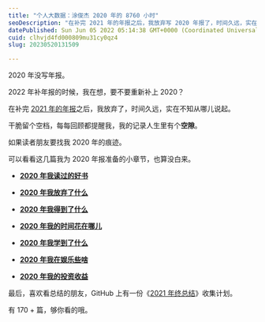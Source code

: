 ```yaml
---
title: "个人大数据：涂俊杰 2020 年的 8760 小时"
seoDescription: "在补完 2021 年的年报之后，我放弃写 2020 年报了，时间久远，实在不知从哪儿说起。"
datePublished: Sun Jun 05 2022 05:14:38 GMT+0000 (Coordinated Universal Time)
cuid: clhvjd4fd000809mu31cy0qz4
slug: 20230520131509

---
```


2020 年没写年报。

2022 年补年报的时候，我在想，要不要重新补上 2020？

在补完 [2021 年的年报](http://mp.weixin.qq.com/s?__biz=MzI3MzU5MDA1OQ==&mid=2247486617&idx=1&sn=df6ecbc0c3ede02ef2ace7aaa589ef89&chksm=eb21bedddc5637cb43af2529729e17e40d765c7e5c1c2bfa0813a8bdfa232d38ead5f4505a05&scene=21#wechat_redirect)之后，我放弃了，时间久远，实在不知从哪儿说起。

干脆留个空档，每每回顾都提醒我，我的记录人生里有个**空隙**。

如果读者朋友要找我 2020 年的痕迹。

可以看看这几篇我为 2020 年报准备的小章节，也算没白来。

* [**2020 年我读过的好书**](http://mp.weixin.qq.com/s?__biz=MzI3MzU5MDA1OQ==&mid=2247486521&idx=1&sn=158e36a116928fa61f2f09a7f08d6c14&chksm=eb21be7ddc56376b7bd3e0d403aaf87b8ca43a54d8e96a511f1c41c4003a1bfcc2326a587c8c&scene=21#wechat_redirect)
    
* [**2020 年我放弃了什么**](http://mp.weixin.qq.com/s?__biz=MzI3MzU5MDA1OQ==&mid=2247486534&idx=1&sn=fa1118656c068cd2b5bb64940d06ba30&chksm=eb21be02dc5637142a223fea983bf6ead0f2a48dbfa4eadec4b309434c927119b7569249377f&scene=21#wechat_redirect)
    
* [**2020 年我得到了什么**](http://mp.weixin.qq.com/s?__biz=MzI3MzU5MDA1OQ==&mid=2247486537&idx=1&sn=cde7fe8a9b5d9c83065f231982bed84b&chksm=eb21be0ddc56371bd419e791da9b69fcf4e2baec3df31f2e6221adf9822938517db590ba03d2&scene=21#wechat_redirect)
    
* [**2020 年我的时间花在哪儿**](http://mp.weixin.qq.com/s?__biz=MzI3MzU5MDA1OQ==&mid=2247486566&idx=1&sn=e4c410e2bbedbbf962b14fd4c46d664f&chksm=eb21be22dc56373464a79737a8982c8bfdc80ae3493ce1e327a17e6db12fe41645b2de425f16&scene=21#wechat_redirect)
    
* [**2020 年我学到了什么**](http://mp.weixin.qq.com/s?__biz=MzI3MzU5MDA1OQ==&mid=2247486579&idx=1&sn=76a25efa444debd8e87556719eefec06&chksm=eb21be37dc563721b669dc96213f58866c53424b3c1e7c8352812e479f282d042ba336b7f7dc&scene=21#wechat_redirect)
    
* [**2020 年我在娱乐些啥**](http://mp.weixin.qq.com/s?__biz=MzI3MzU5MDA1OQ==&mid=2247486591&idx=1&sn=07ee2e15435094fc98674168140705c5&chksm=eb21be3bdc56372dc8a1061324b8627a1b249987f3beec47bff7ba2fd4e05f6c734077de66a5&scene=21#wechat_redirect)
    
* [**2020 年我的投资收益**](http://mp.weixin.qq.com/s?__biz=MzI3MzU5MDA1OQ==&mid=2247486602&idx=1&sn=0c3a5fcb810fa33ef4d75efc5e49b31c&chksm=eb21becedc5637d89e3b2b5b5d52f671ce8a9033fb900e5d24e4299e55742506f21217599fda&scene=21#wechat_redirect)
    

最后，喜欢看总结的朋友，GitHub 上有一份《[2021 年终总结](https://github.com/saveweb/review-2021)》收集计划。

有 170 + 篇，够你看的哦。